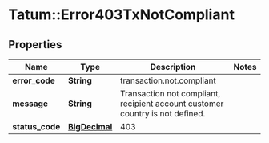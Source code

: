 # Tatum::Error403TxNotCompliant

## Properties
Name | Type | Description | Notes
------------ | ------------- | ------------- | -------------
**error_code** | **String** | transaction.not.compliant | 
**message** | **String** | Transaction not compliant, recipient account customer country is not defined. | 
**status_code** | [**BigDecimal**](BigDecimal.md) | 403 | 

